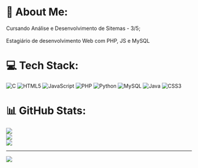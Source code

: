 # 💫 About Me:
Cursando Análise e Desenvolvimento de Sitemas - 3/5;<br><br>Estagiário de desenvolvimento Web com PHP, JS e MySQL


# 💻 Tech Stack:
![C](https://img.shields.io/badge/c-%2300599C.svg?style=for-the-badge&logo=c&logoColor=white) ![HTML5](https://img.shields.io/badge/html5-%23E34F26.svg?style=for-the-badge&logo=html5&logoColor=white) ![JavaScript](https://img.shields.io/badge/javascript-%23323330.svg?style=for-the-badge&logo=javascript&logoColor=%23F7DF1E) ![PHP](https://img.shields.io/badge/php-%23777BB4.svg?style=for-the-badge&logo=php&logoColor=white) ![Python](https://img.shields.io/badge/python-3670A0?style=for-the-badge&logo=python&logoColor=ffdd54) ![MySQL](https://img.shields.io/badge/mysql-4479A1.svg?style=for-the-badge&logo=mysql&logoColor=white) ![Java](https://img.shields.io/badge/java-%23ED8B00.svg?style=for-the-badge&logo=openjdk&logoColor=white) ![CSS3](https://img.shields.io/badge/css3-%231572B6.svg?style=for-the-badge&logo=css3&logoColor=white)
# 📊 GitHub Stats:
![](https://github-readme-stats.vercel.app/api?username=Malihgno616&theme=onedark&hide_border=false&include_all_commits=false&count_private=false)<br/>
![](https://github-readme-streak-stats.herokuapp.com/?user=Malihgno616&theme=onedark&hide_border=false)<br/>
![](https://github-readme-stats.vercel.app/api/top-langs/?username=Malihgno616&theme=onedark&hide_border=false&include_all_commits=false&count_private=false&layout=compact)

---
[![](https://visitcount.itsvg.in/api?id=Malihgno616&icon=0&color=0)](https://visitcount.itsvg.in)

<!-- Proudly created with GPRM ( https://gprm.itsvg.in ) -->
